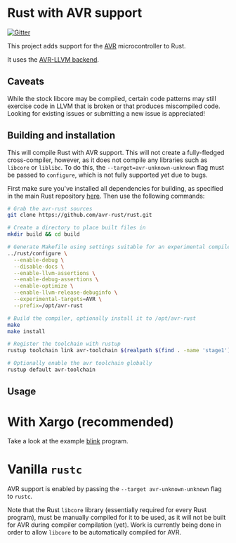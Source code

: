 # Rust with AVR support

[![Gitter](https://img.shields.io/gitter/room/nwjs/nw.js.svg)](https://gitter.im/avr-rust)

This project adds support for the [AVR](https://en.wikipedia.org/wiki/Atmel_AVR)
microcontroller to Rust.

It uses the [AVR-LLVM backend](http://llvm.org/viewvc/llvm-project/llvm/trunk/lib/Target/AVR/).

## Caveats

While the stock libcore may be compiled, certain code patterns may
still exercise code in LLVM that is broken or that produces
miscompiled code. Looking for existing issues or submitting a new
issue is appreciated!

## Building and installation

This will compile Rust with AVR support. This will not create a
fully-fledged cross-compiler, however, as it does not compile any libraries
such as `libcore` or `liblibc`. To do this, the `--target=avr-unknown-unknown`
flag must be passed to `configure`, which is not fully supported yet due to bugs.

First make sure you've installed all dependencies for building, as specified in
the main Rust repository [here](https://github.com/rust-lang/rust/#building-from-source).
Then use the following commands:

``` bash
# Grab the avr-rust sources
git clone https://github.com/avr-rust/rust.git

# Create a directory to place built files in
mkdir build && cd build

# Generate Makefile using settings suitable for an experimental compiler
../rust/configure \
  --enable-debug \
  --disable-docs \
  --enable-llvm-assertions \
  --enable-debug-assertions \
  --enable-optimize \
  --enable-llvm-release-debuginfo \
  --experimental-targets=AVR \
  --prefix=/opt/avr-rust

# Build the compiler, optionally install it to /opt/avr-rust
make
make install

# Register the toolchain with rustup
rustup toolchain link avr-toolchain $(realpath $(find . -name 'stage1'))

# Optionally enable the avr toolchain globally
rustup default avr-toolchain
```

## Usage

# With Xargo (recommended)

Take a look at the example [blink](https://github.com/avr-rust/blink) program.

# Vanilla `rustc`

AVR support is enabled by passing the `--target avr-unknown-unknown` flag to `rustc`.

Note that the Rust `libcore` library (essentially required for every Rust program),
must be manually compiled for it to be used, as it will not be built for AVR during
compiler compilation (yet). Work is currently being done in order to allow `libcore`
to be automatically compiled for AVR.
